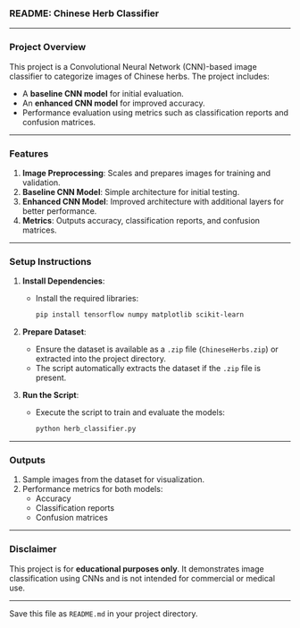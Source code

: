 ### **README: Chinese Herb Classifier**

---

### **Project Overview**
This project is a Convolutional Neural Network (CNN)-based image classifier to categorize images of Chinese herbs. The project includes:
- A **baseline CNN model** for initial evaluation.
- An **enhanced CNN model** for improved accuracy.
- Performance evaluation using metrics such as classification reports and confusion matrices.

---

### **Features**
1. **Image Preprocessing**: Scales and prepares images for training and validation.
2. **Baseline CNN Model**: Simple architecture for initial testing.
3. **Enhanced CNN Model**: Improved architecture with additional layers for better performance.
4. **Metrics**: Outputs accuracy, classification reports, and confusion matrices.

---

### **Setup Instructions**
1. **Install Dependencies**:
   - Install the required libraries:
     ```bash
     pip install tensorflow numpy matplotlib scikit-learn
     ```

2. **Prepare Dataset**:
   - Ensure the dataset is available as a `.zip` file (`ChineseHerbs.zip`) or extracted into the project directory.
   - The script automatically extracts the dataset if the `.zip` file is present.

3. **Run the Script**:
   - Execute the script to train and evaluate the models:
     ```bash
     python herb_classifier.py
     ```

---

### **Outputs**
1. Sample images from the dataset for visualization.
2. Performance metrics for both models:
   - Accuracy
   - Classification reports
   - Confusion matrices

---

### **Disclaimer**
This project is for **educational purposes only**. It demonstrates image classification using CNNs and is not intended for commercial or medical use.

--- 

Save this file as `README.md` in your project directory.
